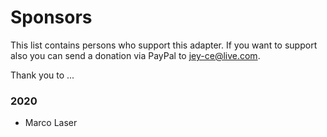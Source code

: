 # Sponsors

This list contains persons who support this adapter. If you want to support also you can send a donation via PayPal to jey-ce@live.com.

Thank you to ...

### 2020

* Marco Laser
